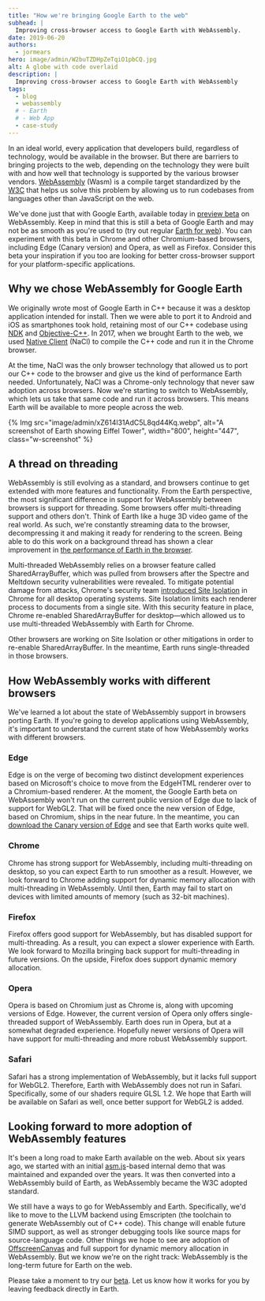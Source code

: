 ```yaml
---
title: "How we're bringing Google Earth to the web"
subhead: |
  Improving cross-browser access to Google Earth with WebAssembly.
date: 2019-06-20
authors:
  - jormears
hero: image/admin/W2buTZDHpZeTqiO1pbCQ.jpg
alt: A globe with code overlaid
description: |
  Improving cross-browser access to Google Earth with WebAssembly
tags:
  - blog
  - webassembly
  # - Earth
  # - Web App
  - case-study
---
```


In an ideal world, every application that developers build, regardless of technology, would be available in the browser. But there are barriers to bringing projects to the web, depending on the technology they were built with and how well that technology is supported by the various browser vendors. [WebAssembly](https://webassembly.org/) (Wasm) is a compile target standardized by the [W3C](https://www.w3.org/) that helps us solve this problem by allowing us to run codebases from languages other than JavaScript on the web.


We've done just that with Google Earth, available today in [preview beta](https://g.co/earth/beta) on WebAssembly. Keep in mind that this is still a beta of Google Earth and may not be as smooth as you're used to (try out regular [Earth for web](https://earth.google.com/web/)). You can experiment with this beta in Chrome and other Chromium-based browsers, including Edge (Canary version) and Opera, as well as Firefox. Consider this beta your inspiration if you too are looking for better cross-browser support for your platform-specific applications.


## Why we chose WebAssembly for Google Earth

We originally wrote most of Google Earth in C++ because it was a desktop application intended for install. Then we were able to port it to Android and iOS as smartphones took hold, retaining most of our C++ codebase using [NDK](https://developer.android.com/ndk) and [Objective-C++](https://www.wikipedia.org/wiki/Objective-C#Objective-C++). In 2017, when we brought Earth to the web, we used [Native Client](https://developer.chrome.com/native-client) (NaCl) to compile the C++ code and run it in the Chrome browser.

 At the time, NaCl was the only browser technology that allowed us to port our C++ code to the browser and give us the kind of performance Earth needed. Unfortunately, NaCl was a Chrome-only technology that never saw adoption across browsers. Now we're starting to switch to WebAssembly, which lets us take that same code and run it across browsers. This means Earth will be available to more people across the web.

 {% Img src="image/admin/xZ614l31AdC5L8qd44Kq.webp", alt="A screenshot of Earth showing Eiffel Tower", width="800", height="447", class="w-screenshot" %}

## A thread on threading

WebAssembly is still evolving as a standard, and browsers continue to get extended with more features and functionality. From the Earth perspective, the most significant difference in support for WebAssembly between browsers is support for threading. Some browsers offer multi-threading support and others don't. Think of Earth like a huge 3D video game of the real world. As such, we're constantly streaming data to the browser, decompressing it and making it ready for rendering to the screen. Being able to do this work on a background thread has shown a clear improvement in [the performance of Earth in the browser](https://medium.com/google-earth/performance-of-web-assembly-a-thread-on-threading-54f62fd50cf7).

Multi-threaded WebAssembly relies on a browser feature called SharedArrayBuffer, which was pulled from browsers after the Spectre and Meltdown security vulnerabilities were revealed. To mitigate potential damage from attacks, Chrome's security team [introduced Site Isolation](https://security.googleblog.com/2018/07/mitigating-spectre-with-site-isolation.html) in Chrome for all desktop operating systems. Site Isolation limits each renderer process to documents from a single site. With this security feature in place, Chrome re-enabled SharedArrayBuffer for desktop—which allowed us to use multi-threaded WebAssembly with Earth for Chrome.

Other browsers are working on Site Isolation or other mitigations in order to re-enable SharedArrayBuffer. In the meantime, Earth runs single-threaded in those browsers.

## How WebAssembly works with different browsers

We've learned a lot about the state of WebAssembly support in browsers porting Earth. If you're going to develop applications using WebAssembly, it's important to understand the current state of how WebAssembly works with different browsers.

### Edge
Edge is on the verge of becoming two distinct development experiences based on Microsoft's choice to move from the EdgeHTML renderer over to a Chromium-based renderer. At the moment, the Google Earth beta on WebAssembly won't run on the current public version of Edge due to lack of support for WebGL2. That will be fixed once the new version of Edge, based on Chromium, ships in the near future. In the meantime, you can [download the Canary version of Edge](https://www.microsoftedgeinsider.com/download) and see that Earth works quite well.

### Chrome
Chrome has strong support for WebAssembly, including multi-threading on desktop, so you can expect Earth to run smoother as a result. However, we look forward to Chrome adding support for dynamic memory allocation with multi-threading in WebAssembly. Until then, Earth may fail to start on devices with limited amounts of memory (such as 32-bit machines).

### Firefox
Firefox offers good support for WebAssembly, but has disabled support for multi-threading. As a result, you can expect a slower experience with Earth. We look forward to Mozilla bringing back support for multi-threading in future versions. On the upside, Firefox does support dynamic memory allocation.

### Opera
Opera is based on Chromium just as Chrome is, along with upcoming versions of Edge. However, the current version of Opera only offers single-threaded support of WebAssembly. Earth does run in Opera, but at a somewhat degraded experience. Hopefully newer versions of Opera will have support for multi-threading and more robust WebAssembly support.

### Safari
Safari has a strong implementation of WebAssembly, but it lacks full support for WebGL2. Therefore, Earth with WebAssembly does not run in Safari. Specifically, some of our shaders require GLSL 1.2. We hope that Earth will be available on Safari as well, once better support for WebGL2 is added.

## Looking forward to more adoption of WebAssembly features
It's been a long road to make Earth available on the web. About six years ago, we started with an initial [asm.js](http://asmjs.org/)-based internal demo that was maintained and expanded over the years. It was then converted into a WebAssembly build of Earth, as WebAssembly became the W3C adopted standard.

We still have a ways to go for WebAssembly and Earth. Specifically, we'd like to move to the LLVM backend using Emscripten (the toolchain to generate WebAssembly out of C++ code). This change will enable future SIMD support, as well as stronger debugging tools like source maps for source-language code. Other things we hope to see are adoption of [OffscreenCanvas](https://developer.mozilla.org/docs/Web/API/OffscreenCanvas) and full support for dynamic memory allocation in WebAssembly. But we know we're on the right track: WebAssembly is the long-term future for Earth on the web.

Please take a moment to try our [beta](https://g.co/earth/beta). Let us know how it works for you by leaving feedback directly in Earth.
